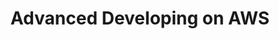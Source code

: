 ---
title: "Advanced Developing on AWS"
draft: false
# page title background image
bg_image: ""
# meta description
description : "Learn how to take a legacy, on-premises monolithic application and refactoring it into a serverless microservices architecture."
---